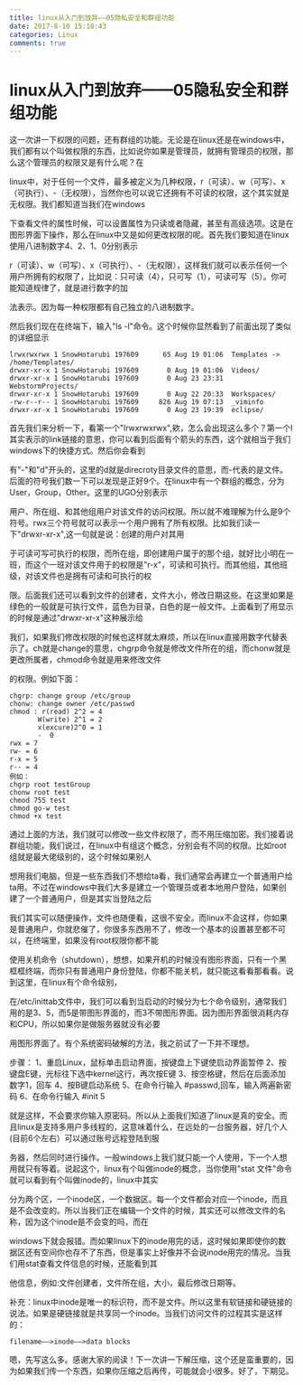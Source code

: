 ```yaml
---
title: linux从入门到放弃——05隐私安全和群组功能
date: 2017-8-10 15:18:43
categories: Linux
comments: true
---
```


# linux从入门到放弃——05隐私安全和群组功能

这一次讲一下权限的问题，还有群组的功能。无论是在linux还是在windows中，我们都有以个叫做权限的东西，比如说你如果是管理员，就拥有管理员的权限，那么这个管理员的权限又是有什么呢？在

linux中，对于任何一个文件，最多被定义为几种权限，r（可读）、w（可写）、x（可执行）、-（无权限），当然你也可以说它还拥有不可读的权限，这个其实就是无权限。我们都知道当我们在windows

下查看文件的属性时候，可以设置属性为只读或者隐藏，甚至有高级选项。这是在图形界面下操作，那么在linux中又是如何更改权限的呢。首先我们要知道在linux使用八进制数字4、2、1、0分别表示

r（可读）、w（可写）、x（可执行）、-（无权限），这样我们就可以表示任何一个用户所拥有的权限了，比如说：只可读（4），只可写（1），可读可写（5）。你可能知道规律了，就是进行数字的加

法表示。因为每一种权限都有自己独立的八进制数字。

然后我们现在在终端下，输入"ls -l"命令。这个时候你显然看到了前面出现了类似的详细显示

```
lrwxrwxrwx 1 SnowHotarubi 197609      65 Aug 19 01:06  Templates -> /home/Templates/
drwxr-xr-x 1 SnowHotarubi 197609       0 Aug 19 01:06  Videos/
drwxr-xr-x 1 SnowHotarubi 197609       0 Aug 23 23:31  WebstormProjects/
drwxr-xr-x 1 SnowHotarubi 197609       0 Aug 22 20:33  Workspaces/
-rw-r--r-- 1 SnowHotarubi 197609     826 Aug 19 07:13  _viminfo
drwxr-xr-x 1 SnowHotarubi 197609       0 Aug 23 19:39  eclipse/
```


首先我们来分析一下，看第一个"lrwxrwxrwx",欸，怎么会出现这么多个？第一个l其实表示的link链接的意思，你可以看到后面有个箭头的东西，这个就相当于我们windows下的快捷方式。然后你会看到

有"-"和"d"开头的，这里的d就是direcroty目录文件的意思，而-代表的是文件。后面的符号我们数一下可以发现是正好9个。在linux中有一个群组的概念，分为User，Group，Other。这里的UGO分别表示

用户、所在组、和其他组用户对该文件的访问权限。所以就不难理解为什么是9个符号。rwx三个符号就可以表示一个用户拥有了所有权限。比如我们读一下"drwxr-xr-x",这一句就是说：创建的用户对其用

于可读可写可执行的权限，而所在组，即创建用户属于的那个组，就好比小明在一班，而这个一班对该文件用于的权限是"r-x"，可读和可执行。而其他组，其他班级，对该文件也是拥有可读和可执行的权

限。后面我们还可以看到文件的创建者，文件大小，修改日期这些。在这里如果是绿色的一般就是可执行文件，蓝色为目录，白色的是一般文件。上面看到了用显示的时候是通过"drwxr-xr-x"这种展示给

我们，如果我们修改权限的时候也这样就太麻烦，所以在linux直接用数字代替表示了。ch就是change的意思，chgrp命令就是修改文件所在的组，而chonw就是更改所属者，chmod命令就是用来修改文件

的权限。例如下面：

```
chgrp: change group /etc/group
chonw: change owner /etc/passwd
chmod : r(read) 2^2 = 4
	   W(write) 2^1 = 2
	   x(excure)2^0 = 1
	   -  0
rwx = 7
rw- = 6
r-x = 5
r-- = 4
例如：
chgrp root testGroup
chonw root test
chmod 755 test
chmod go-w test   
chmod +x test  
```


通过上面的方法，我们就可以修改一些文件权限了，而不用压缩加密。我们接着说群组功能，我们说过，在linux中有组这个概念，分别会有不同的权限。比如root组就是最大佬级别的，这个时候如果别人

想用我们电脑，但是一些东西我们不想给ta看，我们通常会再建立一个普通用户给ta用。不过在windows中我们大多是建立一个管理员或者本地用户登陆，如果创建了一个普通用户，但是其实当登陆之后

我们其实可以随便操作，文件也随便看，这很不安全。而linux不会这样，你如果是普通用户，你就悲催了，你很多东西用不了，修改一个基本的设置甚至都不可以，在终端里，如果没有root权限你都不能

使用关机命令（shutdown），想想，如果开机的时候没有图形界面，只有一个黑框框终端，而你只有普通用户身份登陆，你都不能关机，就只能这看看那看看。说到这里，在linux有个命令级别，

在/etc/inittab文件中，我们可以看到当启动的时候分为七个命令级别，通常我们用的是3、5，而5是带图形界面的，而3不带图形界面。因为图形界面很消耗内存和CPU，所以如果你是做服务器就没有必要

用图形界面了。有个系统密码破解的方法，我之前试了一下并不理想。

步骤：
1、重启Linux，鼠标单击启动界面，按键盘上下键使启动界面暂停
2、按键盘E键，光标往下选中kernel这行，再次按E键
3、按空格键，然后在后面添加数字1，回车
4、按B键启动系统
5、在命令行输入 #passwd,回车，输入两遍新密码
6、在命令行输入 #init 5

就是这样，不会要求你输入原密码。所以从上面我们知道了linux是真的安全。而且linux是支持多用户多线程的，这意味着什么，在远处的一台服务器，好几个人(目前6个左右）可以通过账号远程登陆到服

务器，然后同时进行操作。一般windows上我们就只能一个人使用，下一个人想用就只有等着。说起这个，linux有个叫做inode的概念，当你使用"stat 文件"命令就可以看到有个叫做inode的，linux中其实

分为两个区，一个inode区，一个数据区。每一个文件都会对应一个inode，而且是不会改变的。所以当我们正在编辑一个文件的时候，其实还可以修改文件的名称，因为这个inode是不会变的吗，而在

windows下就会报错。而如果linux下的inode用完的话，这时候如果即使你的数据区还有空间你也存不了东西，但是事实上好像并不会说inode用完的情况。当我们用stat查看文件信息的时候，还能看到其

他信息，例如:文件创建者，文件所在组，大小，最后修改日期等。

补充：linux中inode是唯一的标识符，而不是文件。所以这里有软链接和硬链接的说法。如果是硬链接就是共享同一个inode。当我们访问文件的过程其实是这样的：

```
filename——>inode——>data blocks
```
嗯，先写这么多。感谢大家的阅读！下一次讲一下解压缩，这个还是蛮重要的，因为如果我们传一个东西，如果你压缩之后再传，可能就会小很多。好了，下期见。




